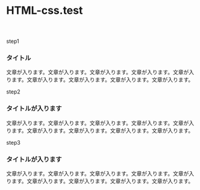 # HTML-css.test
<!DOCTYPE html>
<html lang="ja">
<head>
	<meta charset="UTF-8">
  <meta name="viewport" content="width=device-width">
	<title></title>
	<link rel="stylesheet" href="test.css">
</head>
<body>
	<header></header>
  <main class="clearfix">
    <section class="box">
      <div class="img1"></div>
      <span class="step">step1</span>
      <h3 class="title">タイトル</h3>
      <p class="text">文章が入ります。文章が入ります。文章が入ります。文章が入ります。文章が入ります。文章が入ります。文章が入ります。文章が入ります。文章が入ります。</p>
    </section>
    <section class="box">
      <div class="img2"></div>
      <span class="step">step2</span>
      <h3 class="title">タイトルが入ります</h3>
      <p class="text">文章が入ります。文章が入ります。文章が入ります。文章が入ります。文章が入ります。文章が入ります。文章が入ります。文章が入ります。文章が入ります。</p>
    </section>
    <section class="box">
      <div class="img3"></div>
      <span class="step">step3</span>
      <h3 class="title">タイトルが入ります</h3>
      <p class="text">文章が入ります。文章が入ります。文章が入ります。文章が入ります。文章が入ります。文章が入ります。文章が入ります。文章が入ります。文章が入ります。</p>
    </section>
  </main>
  <footer></footer>
</body>
</html>
